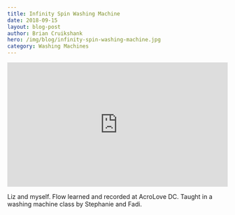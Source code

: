 ```yaml
---
title: Infinity Spin Washing Machine
date: 2018-09-15
layout: blog-post
author: Brian Cruikshank
hero: /img/blog/infinity-spin-washing-machine.jpg
category: Washing Machines
---
```

<style>.embed-container { position: relative; padding-bottom: 56.25%; height: 0; overflow: hidden; max-width: 100%; } .embed-container iframe, .embed-container object, .embed-container embed { position: absolute; top: 0; left: 0; width: 100%; height: 100%; }</style><div class='embed-container'><iframe src='https://www.youtube.com/embed/QvTnDQdeEvU' frameborder='0' allowfullscreen></iframe></div>

Liz and myself. Flow learned and recorded at AcroLove DC. Taught in a washing machine class by Stephanie and Fadi.
